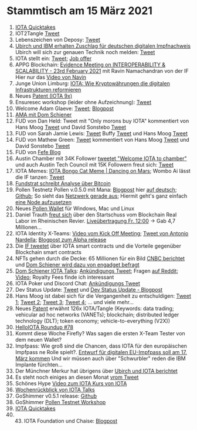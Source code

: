 # Stammtisch am 15 März 2021

1. [IOTA Quicktakes](https://www.youtube.com/watch?v=-Dzno4JXLFE)
3. IOT2Tangle [Tweet](https://twitter.com/iot2tangle/status/1369243788955312132?s=19)
4. Lebenszeichen von Deposy: [Tweet](https://twitter.com/deposyproject/status/1369292341354315790?s=20)
5. [Ubirch und IBM erhalten Zuschlag für deutschen digitalen Impfnachweis](https://www.spiegel.de/netzwelt/gadgets/ubirch-und-ibm-erhalten-zuschlag-fuer-deutschen-digitalen-impfnachweis-a-9Enf26439b-8fd8-4118-9221-eb8844946c69-amp?__twitter_impression=true) Ubirch will sich zur genauen Technik noch melden: [Tweet](https://twitter.com/Ubirch_Trust/status/1369357813881991173?s=20)
6. IOTA stellt ein: [Tweet](https://twitter.com/iota/status/1369302653772136455?s=20); [Job offer](https://iota.bamboohr.com/jobs/view.php?id=123&source=bamboohr)
7. APPG Blockchain: [Evidence Meeting on INTEROPERABILITY & SCALABILITY - 23rd February 2021](https://www.youtube.com/watch?v=Z9WH0d3LYHU&t=1s) mit Ravin Namachandran von der IF Hier nur das [Video von Navin](https://www.youtube.com/watch?v=Z9WH0d3LYHU)
8. Junge Union Limburg: [IOTA: Wie Kryptowährungen die digitalen Infrastrukturen reformieren](https://www.youtube.com/watch?v=oTkrpTbx3n8)
9. Neues [Patent (IOTA 9x)](https://twitter.com/_iotaarchive/status/1369561914754404354?s=20)
10. Ensuresec workshop (leider ohne Aufzeichnung): [Tweet](https://twitter.com/iota/status/1369583209693011968?s=20)
11. Welcome Adam Glaeve: [Tweet](https://twitter.com/iota/status/1369631194950864901); [Blogpost](https://blog.iota.org/welcome-adam-gleave-to-the-iota-foundation/)
12. [AMA mit Dom Schiener](https://youtu.be/DScBEKCFhNc)
13. FUD von Dan Held: Tweet mit "Only morons buy IOTA" kommentiert von Hans Moog [Tweet](https://twitter.com/hus_qy/status/1369254356801978370?s=20) und David Sonstebo [Tweet](https://twitter.com/DavidSonstebo/status/1369229700095213568?s=20)
14. FUD von Sarah Jamie Lewis: [Tweet](https://twitter.com/SarahJamieLewis/status/1369405476992122888?s=20) Buffy [Tweet](https://twitter.com/facemrook/status/1369481379004768257?s=20) und Hans Moog [Tweet](https://twitter.com/hus_qy/status/1369665286874468353?s=20)
15. FUD von Mathew Green: [Tweet](https://twitter.com/matthew_d_green/status/1369662657175953412?s=20) kommentiert von Hans Moog [Tweet](https://twitter.com/hus_qy/status/1369693041649459207?s=20) und David Sonstebo [Tweet](https://twitter.com/DavidSonstebo/status/1369709829703544836?s=20)
16. FUD von [Fefe Blog](https://blog.fefe.de/?ts=9eb7d2e4) 
17. Austin Chamber mit 34K Follower [tweetet "Welcome IOTA to chamber"](https://twitter.com/AustinChamber/status/1368977314684542976?s=20) und auch Austin Tech Council mit 15K Followern freut sich: [Tweet](https://twitter.com/ATCouncil/status/1369701896596885507?s=20)
18. IOTA Memes: [IOTA Bongo Cat Meme | Dancing on Mars](https://www.youtube.com/watch?v=T26GC2cjzFI); Wombo Ai lässt die IF tanzen: [Tweet](https://twitter.com/Vrom14286662/status/1369885528426962946?s=20)
19. [Fundstrat schreibt Analyse über Bitcoin](https://fsinsight.com/2020/09/15/bitcoin-guide-part-1-bitcoin-investing-is-bitcoin/)
20. Pollen Testnetz Pollen v.0.5.0 mit Mana: [Blogpost](https://blog.iota.org/pollen-testnet-v0-5-0-starting-our-journey-with-mana/) hier [auf deutsch](https://iota-kurs.de/pollen-testnet-v-0-5-0-die-reise-mit-mana/); [Github](https://github.com/iotaledger/goshimmer/releases); So sieht das [Netzwerk gerade aus](http://ressims.iota.cafe:28080/autopeering); Hiermit geht's ganz einfach [eine Node aufzusetzen](https://github.com/demichele/install-goshimmer)
21. Neues [Pollen Wallet](https://github.com/iotaledger/pollen-wallet/releases) für Windows, Mac und Linux
22. Daniel Trauth [freut sich](https://twitter.com/DanielTrauth/status/1369987357844324359?s=20) über den Startschuss vom Blockchain Real Labor im Rheinischen Revier. [Liveübertragung Fr. 12:00](https://www.youtube.com/watch?v=5NGyVjvR7QU) -> Gab 4,7 Millionen...
23. IOTA Identity X-Teams: [Video vom Kick Off Meeting](https://www.youtube.com/watch?v=eWNiwmtPyuw); [Tweet von Antonio Nardella](https://twitter.com/antonionardella/status/1369959091423039497?s=20); [Blogpost zum Alpha release](https://blog.iota.org/releasing-iota-identity-alpha-a-standard-framework-for-digital-identity-cebabd108b4f/)
24. Die [IF tweetet](https://twitter.com/iota/status/1369971237670240257?s=20) über IOTA smart contracts und die Vorteile gegenüber Blockchain smart contracts
25. NFTs gehen durch die Decke: 65 Millionen für ein Bild [CNBC berichtet](https://www.cnbc.com/2021/03/11/most-expensive-nft-ever-sold-auctions-for-over-60-million.html) und [Dom Schiener wird dazu von engadget befragt](https://www.engadget.com/nft-explainer-digital-art-collectibles-blockchain-environment-business-investment-cryptocurrency-153023551.html?guccounter=1&guce_referrer=aHR0cHM6Ly90LmNvLw&guce_referrer_sig=AQAAAL2WThsms8vlgpVjKnubWKylachSFlCaNbOQIGRk1vGdoRXliyRDlNbXA_g0kJkvmVQlQnzWp4QecvQUjKi4faijkSoztoP0JYN64uB5b9oxhU_aWI6wEsNrIH4MgYckX1eYa4GkPpra_5rlH6EpI9IXl_vOLoJfTB1cjUkWyzQF)
26. [Dom Schiener IOTA Talks](https://www.youtube.com/watch?v=51pNStr9QuY): [Ankündigungs Tweet](https://twitter.com/iota/status/1370043173687414784); Fragen [auf Reddit](https://www.reddit.com/r/Iota/comments/m2m6v6/iota_talks_with_dominik_schiener_12032021/); [Video](https://www.youtube.com/watch?v=51pNStr9QuY); Royalty Fees finde ich interessant
27. IOTA Poker und Discord Chat: [Ankündigungs Tweet](https://twitter.com/iotashop/status/1370277425205116930?s=20)
28. Dev Status Update: [Tweet](https://twitter.com/iota/status/1370072185830789123?s=20) und [Dev Status Update - Blogpost](https://blog.iota.org/dev-status-update-march-2021/)
29. Hans Moog ist dabei sich für die Vergangenheit zu entschuldigen: [Tweet 1](https://twitter.com/hus_qy/status/1369949540007165953?s=20); [Tweet 2](https://twitter.com/hus_qy/status/1370067096600731649?s=20); [Tweet 3](https://twitter.com/hus_qy/status/1369952169168953344?s=20); [Tweet 4](https://twitter.com/hus_qy/status/1369693041649459207?s=20); ... und viele mehr...
30. Neues [Patent](https://www.mdpi.com/2079-9292/10/6/654) erwähnt 126x IOTA/Tangle (Keywords: data trading; vehicular ad hoc networks (VANETs); blockchain; distributed ledger
technology (DLT); token economy; vehicle-to-everything (V2X))
31. [HelloIOTA Roundup #78](https://www.youtube.com/watch?v=YBBDU4KQ2FA)
32. Kommt diese Woche Firefly? Was sagen die ersten X-Team Tester von dem neuen Wallet?
33. Impfpass: Wie groß sind die Chancen, dass IOTA für den europäischen Impfpass ne Rolle spielt?. [Entwurf für digitalen EU-Impfpass soll am 17. März kommen](https://www.derstandard.at/story/2000124552550/entwurf-fuer-digitalen-eu-impfpass-soll-noch-im-maerz-kommen) Und wir müssen auch über "Schwurbler" reden die IBM Implante fürchten...
34. Der Münchner Merkur hat übrigens über [Ubirch und IOTA berichtet](https://www.merkur.de/lokales/wolfratshausen/muensing-ort29101/muensing-hans-peter-huber-hat-jota-mit-entwickelt-90241258.html)
35. Es steht noch einiges an diesen Monat [vrom Tweet](https://twitter.com/Vrom14286662/status/1366115274215329805?s=20)
36. Schönes Hype [Video zum IOTA Kurs von IOTA](https://www.youtube.com/watch?v=AV61O-vQm0Y)
37. [Wochenrückblick von IOTA Talks](https://www.iota-talk.com/index.php?article-amp/79-wochenr%C3%BCckblick-vom-7-bis-13-m%C3%A4rz-2021/&article%2F79-wochenr%C3%BCckblick-vom-7-bis-13-m%C3%A4rz-2021%2F=&__twitter_impression=true)
38. GoShimmer v0.5.1 release: [Github](https://user-images.githubusercontent.com/45822157/111156548-28247a80-8596-11eb-8ebf-b5ed36f976e8.png)
39. GoShimmer [Pollen Testnet Workshop](https://www.youtube.com/watch?v=b2T1mENSwBU9)
40. [IOTA Quicktakes](https://www.youtube.com/watch?v=Lv3PQaFU3i8)
41. 43. IOTA Foundation und Chaise: [Blogpost](https://blog.iota.org/the-iota-foundation-joins-chaise-consortium/)
